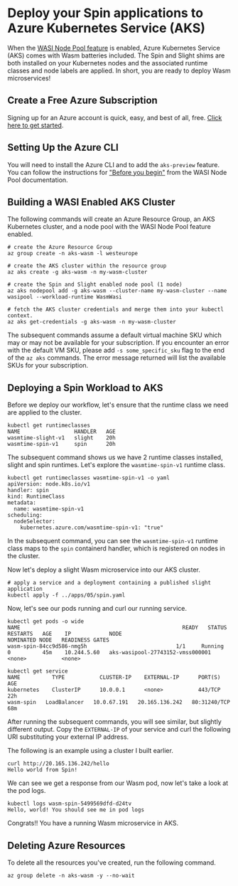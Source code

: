 # Deploy your Spin applications to Azure Kubernetes Service (AKS)

When the [WASI Node Pool feature](https://learn.microsoft.com/en-us/azure/aks/use-wasi-node-pools) is enabled, Azure Kubernetes Service (AKS) comes with Wasm batteries included. The Spin and Slight shims are both installed on your Kubernetes nodes and the associated runtime classes and node labels are applied. In short, you are ready to deploy Wasm microservices!

## Create a Free Azure Subscription
Signing up for an Azure account is quick, easy, and best of all, free. [Click here to get started](https://aka.ms/kceu2023-wasm).

## Setting Up the Azure CLI
You will need to install the Azure CLI and to add the `aks-preview` feature. You can follow the instructions for ["Before you begin"](https://learn.microsoft.com/en-us/azure/aks/use-wasi-node-pools#before-you-begin) from the WASI Node Pool documentation.

## Building a WASI Enabled AKS Cluster
The following commands will create an Azure Resource Group, an AKS Kubernetes cluster, and a node pool with the WASI Node Pool feature enabled.

```shell
# create the Azure Resource Group
az group create -n aks-wasm -l westeurope

# create the AKS cluster within the resource group
az aks create -g aks-wasm -n my-wasm-cluster

# create the Spin and Slight enabled node pool (1 node)
az aks nodepool add -g aks-wasm --cluster-name my-wasm-cluster --name wasipool --workload-runtime WasmWasi

# fetch the AKS cluster credentials and merge them into your kubectl context.
az aks get-credentials -g aks-wasm -n my-wasm-cluster
```

The subsequent commands assume a default virtual machine SKU which may or may not be available for your subscription. If you encounter an error with the default VM SKU, please add `-s some_specific_sku` flag to the end of the `az aks` commands. The error message returned will list the available SKUs for your subscription.

## Deploying a Spin Workload to AKS
Before we deploy our workflow, let's ensure that the runtime class we need are applied to the cluster.

```shell
kubectl get runtimeclasses
NAME                 HANDLER   AGE
wasmtime-slight-v1   slight    20h
wasmtime-spin-v1     spin      20h
```

The subsequent command shows us we have 2 runtime classes installed, slight and spin runtimes. Let's explore the `wasmtime-spin-v1` runtime class.

```shell
kubectl get runtimeclasses wasmtime-spin-v1 -o yaml
apiVersion: node.k8s.io/v1
handler: spin
kind: RuntimeClass
metadata:
  name: wasmtime-spin-v1
scheduling:
  nodeSelector:
    kubernetes.azure.com/wasmtime-spin-v1: "true"
```

In the subsequent command, you can see the `wasmtime-spin-v1` runtime class maps to the `spin` containerd handler, which is registered on nodes in the cluster.

Now let's deploy a slight Wasm microservice into our AKS cluster.

```shell
# apply a service and a deployment containing a published slight application
kubectl apply -f ../apps/05/spin.yaml
```

Now, let's see our pods running and curl our running service.

```shell
kubectl get pods -o wide
NAME                                                   READY   STATUS        RESTARTS   AGE    IP            NODE                               NOMINATED NODE   READINESS GATES
wasm-spin-84cc9d586-nmg5h                            1/1     Running       0          45m    10.244.5.60   aks-wasipool-27743152-vmss000001   <none>           <none>

kubectl get service
NAME          TYPE           CLUSTER-IP    EXTERNAL-IP      PORT(S)        AGE
kubernetes    ClusterIP      10.0.0.1      <none>           443/TCP        22h
wasm-spin   LoadBalancer   10.0.67.191   20.165.136.242   80:31240/TCP   68m
```

After running the subsequent commands, you will see similar, but slightly different output. Copy the `EXTERNAL-IP` of your service and curl the following URI substituting your external IP address.

The following is an example using a cluster I built earlier.
```shell
curl http://20.165.136.242/hello
Hello world from Spin!
```

We can see we get a response from our Wasm pod, now let's take a look at the pod logs.

```shell
kubectl logs wasm-spin-5499569dfd-d24tv
Hello, world! You should see me in pod logs
```

Congrats!! You have a running Wasm microservice in AKS.

## Deleting Azure Resources
To delete all the resources you've created, run the following command.

```shell
az group delete -n aks-wasm -y --no-wait
```

